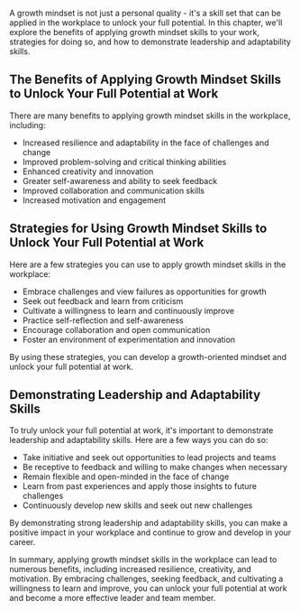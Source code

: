 
A growth mindset is not just a personal quality - it's a skill set that can be applied in the workplace to unlock your full potential. In this chapter, we'll explore the benefits of applying growth mindset skills to your work, strategies for doing so, and how to demonstrate leadership and adaptability skills.

The Benefits of Applying Growth Mindset Skills to Unlock Your Full Potential at Work
------------------------------------------------------------------------------------

There are many benefits to applying growth mindset skills in the workplace, including:

* Increased resilience and adaptability in the face of challenges and change
* Improved problem-solving and critical thinking abilities
* Enhanced creativity and innovation
* Greater self-awareness and ability to seek feedback
* Improved collaboration and communication skills
* Increased motivation and engagement

Strategies for Using Growth Mindset Skills to Unlock Your Full Potential at Work
--------------------------------------------------------------------------------

Here are a few strategies you can use to apply growth mindset skills in the workplace:

* Embrace challenges and view failures as opportunities for growth
* Seek out feedback and learn from criticism
* Cultivate a willingness to learn and continuously improve
* Practice self-reflection and self-awareness
* Encourage collaboration and open communication
* Foster an environment of experimentation and innovation

By using these strategies, you can develop a growth-oriented mindset and unlock your full potential at work.

Demonstrating Leadership and Adaptability Skills
------------------------------------------------

To truly unlock your full potential at work, it's important to demonstrate leadership and adaptability skills. Here are a few ways you can do so:

* Take initiative and seek out opportunities to lead projects and teams
* Be receptive to feedback and willing to make changes when necessary
* Remain flexible and open-minded in the face of change
* Learn from past experiences and apply those insights to future challenges
* Continuously develop new skills and seek out new challenges

By demonstrating strong leadership and adaptability skills, you can make a positive impact in your workplace and continue to grow and develop in your career.

In summary, applying growth mindset skills in the workplace can lead to numerous benefits, including increased resilience, creativity, and motivation. By embracing challenges, seeking feedback, and cultivating a willingness to learn and improve, you can unlock your full potential at work and become a more effective leader and team member.
